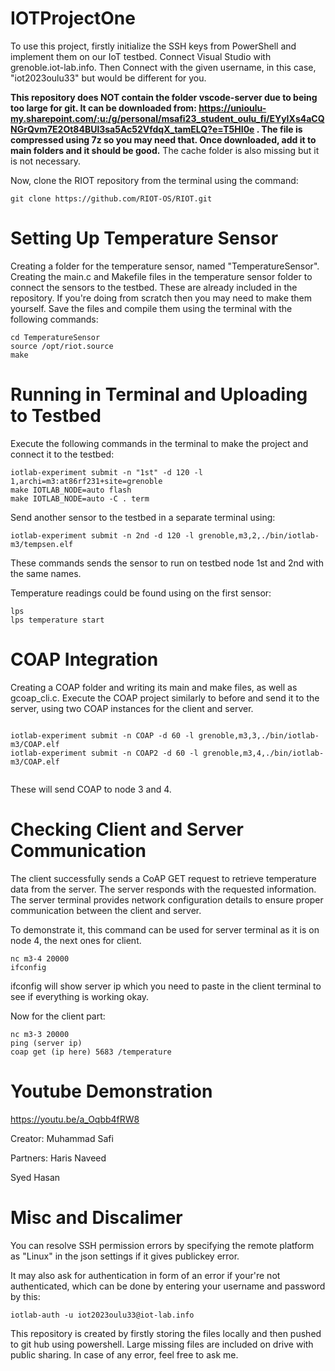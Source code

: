 # IOTProjectOne

To use this project, firstly initialize the SSH keys from PowerShell and implement them on our IoT testbed.
Connect Visual Studio with grenoble.iot-lab.info.
Then Connect with the given username, in this case, "iot2023oulu33" but would be different for you.

**This repository does NOT contain the folder vscode-server due to being too large for git. It can be downloaded from: https://unioulu-my.sharepoint.com/:u:/g/personal/msafi23_student_oulu_fi/EYyIXs4aCQNGrQvm7E2Ot84BUl3sa5Ac52VfdqX_tamELQ?e=T5HI0e . The file is compressed using 7z so you may need that. Once downloaded, add it to main folders and it should be good.**
The cache folder is also missing but it is not necessary.

Now, clone the RIOT repository from the terminal using the command:

```
git clone https://github.com/RIOT-OS/RIOT.git
```
# Setting Up Temperature Sensor
Creating a folder for the temperature sensor, named "TemperatureSensor".
Creating the main.c and Makefile files in the temperature sensor folder to connect the sensors to the testbed. These are already included in the repository. If you're doing from scratch then you may need to make them yourself.
Save the files and compile them using the terminal with the following commands:

```
cd TemperatureSensor
source /opt/riot.source
make
```

# Running in Terminal and Uploading to Testbed
Execute the following commands in the terminal to make the project and connect it to the testbed:


```
iotlab-experiment submit -n "1st" -d 120 -l 1,archi=m3:at86rf231+site=grenoble
make IOTLAB_NODE=auto flash
make IOTLAB_NODE=auto -C . term
```
Send another sensor to the testbed in a separate terminal using:

```
iotlab-experiment submit -n 2nd -d 120 -l grenoble,m3,2,./bin/iotlab-m3/tempsen.elf
```
These commands sends the sensor to run on testbed node 1st and 2nd with the same names.

Temperature readings could be found using on the first sensor: 

```
lps
lps temperature start
```

# COAP Integration
Creating a COAP folder and writing its main and make files, as well as gcoap_cli.c.
Execute the COAP project similarly to before and send it to the server, using two COAP instances for the client and server.

```

iotlab-experiment submit -n COAP -d 60 -l grenoble,m3,3,./bin/iotlab-m3/COAP.elf
iotlab-experiment submit -n COAP2 -d 60 -l grenoble,m3,4,./bin/iotlab-m3/COAP.elf
   
```
These will send COAP to node 3 and 4.

# Checking Client and Server Communication
The client successfully sends a CoAP GET request to retrieve temperature data from the server.
The server responds with the requested information.
The server terminal provides network configuration details to ensure proper communication between the client and server. 

To demonstrate it, this command can be used for server terminal as it is on node 4, the next ones for client.
```
nc m3-4 20000
ifconfig
```
ifconfig will show server ip which you need to paste in the client terminal to see if everything is working okay.

Now for the client part:
```
nc m3-3 20000
ping (server ip)
coap get (ip here) 5683 /temperature
```
# Youtube Demonstration
https://youtu.be/a_Oqbb4fRW8

Creator: Muhammad Safi

Partners: Haris Naveed

Syed Hasan

# Misc and Discalimer
You can resolve SSH permission errors by specifying the remote platform as "Linux" in the json settings if it gives publickey error.

It may also ask for authentication in form of an error if your're not authenticated, which can be done by entering your username and password by this:
```
iotlab-auth -u iot2023oulu33@iot-lab.info
```
This repository is created by firstly storing the files locally and then pushed to git hub using powershell. Large missing files are included on drive with public sharing. In case of any error, feel free to ask me.

